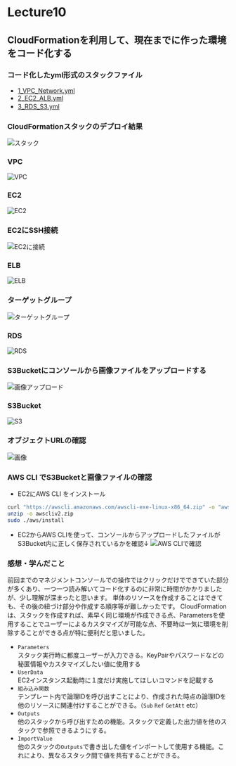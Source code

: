 # Lecture10
## CloudFormationを利用して、現在までに作った環境をコード化する

### コード化したyml形式のスタックファイル
- [1_VPC_Network.yml](https://github.com/taemimizukura/RaiseTech/blob/main/cloudformation_old/1_VPC_Network.yml)  
- [2_EC2_ALB.yml](https://github.com/taemimizukura/RaiseTech/blob/main/cloudformation_old/2_EC2_ALB.yml)  
- [3_RDS_S3.yml](https://github.com/taemimizukura/RaiseTech/blob/main/cloudformation_old/3_RDS_S3.yml)  　　

### CloudFormationスタックのデプロイ結果
![スタック](image/lecture10/img-00.png)

### VPC
![VPC](image/lecture10/img-01.png)

### EC2
![EC2](image/lecture10/img-02.png)

### EC2にSSH接続
![EC2に接続](image/lecture10/img-03.png)

### ELB
![ELB](image/lecture10/img-04.png)

### ターゲットグループ
![ターゲットグループ](image/lecture10/img-05.png)

### RDS
![RDS](image/lecture10/img-06.png)

### S3Bucketにコンソールから画像ファイルをアップロードする
![画像アップロード](image/lecture10/img-07.png)

### S3Bucket
![S3](image/lecture10/img-08.png)

### オブジェクトURLの確認
![画像](image/lecture10/img-09.png)

### AWS CLI でS3Bucketと画像ファイルの確認
- EC2にAWS CLI をインストール
```bash
curl "https://awscli.amazonaws.com/awscli-exe-linux-x86_64.zip" -o "awscliv2.zip" 
unzip -o awscliv2.zip
sudo ./aws/install
```
- EC2からAWS CLIを使って、コンソールからアップロードしたファイルがS3Bucket内に正しく保存されているかを確認↓
![AWS CLIで確認](image/lecture10/img-10.png)

### 感想・学んだこと
前回までのマネジメントコンソールでの操作ではクリックだけでできていた部分が多くあり、一つ一つ読み解いてコード化するのに非常に時間がかかりましたが、少し理解が深まったと思います。
単体のリソースを作成することはできても、その後の紐づけ部分や作成する順序等が難しかったです。
CloudFormationは、スタックを作成すれば、素早く同じ環境が作成できる点、Parametersを使用することでユーザーによるカスタマイズが可能な点、不要時は一気に環境を削除することができる点が特に便利だと思いました。

- `Parameters`  
スタック実行時に都度ユーザーが入力できる。KeyPairやパスワードなどの秘匿情報やカスタマイズしたい値に使用する
- `UserData`  
EC2インスタンス起動時に１度だけ実施してほしいコマンドを記載する
- `組み込み関数`  
テンプレート内で論理IDを呼び出すことにより、作成された時点の論理IDを他のリソースに関連付けすることができる。（`Sub` `Ref` `GetAtt` etc）
- `Outputs`  
他のスタックから呼び出すための機能。スタックで定義した出力値を他のスタックで参照できるようにする。
- `ImportValue`  
他のスタックの`Outputs`で書き出した値をインポートして使用する機能。これにより、異なるスタック間で値を共有することができる。
